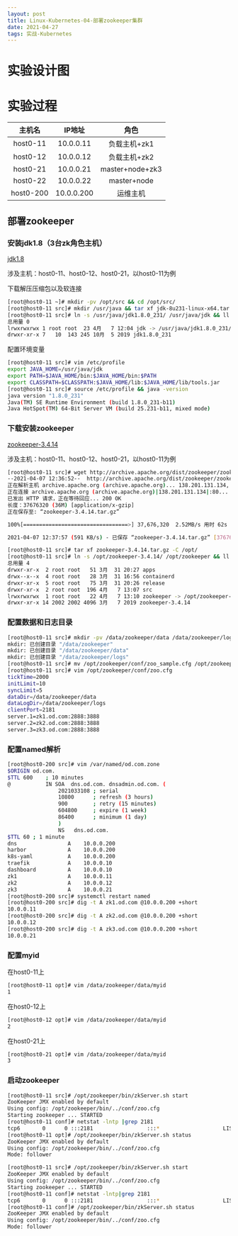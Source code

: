 ```yaml
---
layout: post
title: Linux-Kubernetes-04-部署zookeeper集群
date: 2021-04-27
tags: 实战-Kubernetes
---
```




# 实验设计图

# 实验过程

|  主机名   |   IP地址   |       角色       |
| :-------: | :--------: | :---------------:|
| host0-11  | 10.0.0.11  |   负载主机+zk1   |
| host0-12  | 10.0.0.12  |   负载主机+zk2   |
| host0-21  | 10.0.0.21  |   master+node+zk3|
| host0-22  | 10.0.0.22  |   master+node    |
| host0-200 | 10.0.0.200 |     运维主机     |

## 部署zookeeper

### 安装jdk1.8（3台zk角色主机）

[jdk1.8](https://www.oracle.com/java/technologies/javase/javase8u211-later-archive-downloads.html)

涉及主机：host0-11、host0-12、host0-21，以host0-11为例

下载解压压缩包以及软连接

```sh
[root@host0-11 ~]# mkdir -pv /opt/src && cd /opt/src/
[root@host0-11 src]# mkdir /usr/java && tar xf jdk-8u231-linux-x64.tar.gz -C /usr/java/
[root@host0-11 src]# ln -s /usr/java/jdk1.8.0_231/ /usr/java/jdk && ll /usr/java/
总用量 0
lrwxrwxrwx 1 root root  23 4月   7 12:04 jdk -> /usr/java/jdk1.8.0_231/
drwxr-xr-x 7   10  143 245 10月  5 2019 jdk1.8.0_231
```

配置环境变量

```sh
[root@host0-11 src]# vim /etc/profile
export JAVA_HOME=/usr/java/jdk
export PATH=$JAVA_HOME/bin:$JAVA_HOME/bin:$PATH
export CLASSPATH=$CLASSPATH:$JAVA_HOME/lib:$JAVA_HOME/lib/tools.jar
[root@host0-11 src]# source /etc/profile && java -version
java version "1.8.0_231"
Java(TM) SE Runtime Environment (build 1.8.0_231-b11)
Java HotSpot(TM) 64-Bit Server VM (build 25.231-b11, mixed mode)
```

### 下载安装zookeeper

[zookeeper-3.4.14](http://archive.apache.org/dist/zookeeper/zookeeper-3.4.14/zookeeper-3.4.14.tar.gz)

涉及主机：host0-11、host0-12、host0-21，以host0-11为例

```sh
[root@host0-11 src]# wget http://archive.apache.org/dist/zookeeper/zookeeper-3.4.14/zookeeper-3.4.14.tar.gz
--2021-04-07 12:36:52--  http://archive.apache.org/dist/zookeeper/zookeeper-3.4.14/zookeeper-3.4.14.tar.gz
正在解析主机 archive.apache.org (archive.apache.org)... 138.201.131.134, 2a01:4f8:172:2ec5::2
正在连接 archive.apache.org (archive.apache.org)|138.201.131.134|:80... 已连接。
已发出 HTTP 请求，正在等待回应... 200 OK
长度：37676320 (36M) [application/x-gzip]
正在保存至: “zookeeper-3.4.14.tar.gz”

100%[=================================>] 37,676,320  2.52MB/s 用时 62s

2021-04-07 12:37:57 (591 KB/s) - 已保存 “zookeeper-3.4.14.tar.gz” [37676320/37676320])

[root@host0-11 src]# tar xf zookeeper-3.4.14.tar.gz -C /opt/
[root@host0-11 src]# ln -s /opt/zookeeper-3.4.14/ /opt/zookeeper && ll /opt/
总用量 4
drwxr-xr-x  2 root root   51 3月  31 20:27 apps
drwx--x--x  4 root root   28 3月  31 16:56 containerd
drwxr-xr-x  5 root root   75 3月  31 20:26 release
drwxr-xr-x  2 root root  196 4月   7 13:07 src
lrwxrwxrwx  1 root root   22 4月   7 13:10 zookeeper -> /opt/zookeeper-3.4.14/
drwxr-xr-x 14 2002 2002 4096 3月   7 2019 zookeeper-3.4.14
```

### 配置数据和日志目录

```sh
[root@host0-11 src]# mkdir -pv /data/zookeeper/data /data/zookeeper/logs
mkdir: 已创建目录 "/data/zookeeper"
mkdir: 已创建目录 "/data/zookeeper/data"
mkdir: 已创建目录 "/data/zookeeper/logs"
[root@host0-11 src]# mv /opt/zookeeper/conf/zoo_sample.cfg /opt/zookeeper/conf/zoo.cfg
[root@host0-11 src]# vim /opt/zookeeper/conf/zoo.cfg
tickTime=2000
initLimit=10
syncLimit=5
dataDir=/data/zookeeper/data
dataLogDir=/data/zookeeper/logs
clientPort=2181
server.1=zk1.od.com:2888:3888
server.2=zk2.od.com:2888:3888
server.3=zk3.od.com:2888:3888
```

### 配置named解析

```sh
[root@host0-200 src]# vim /var/named/od.com.zone
$ORIGIN od.com.
$TTL 600    ; 10 minutes
@           IN SOA  dns.od.com. dnsadmin.od.com. (
                2021033108 ; serial
                10800      ; refresh (3 hours)
                900        ; retry (15 minutes)
                604800     ; expire (1 week)
                86400      ; minimum (1 day)
                )
                NS   dns.od.com.
$TTL 60 ; 1 minute
dns                A    10.0.0.200
harbor             A    10.0.0.200
k8s-yaml           A    10.0.0.200
traefik            A    10.0.0.10
dashboard          A    10.0.0.10
zk1                A    10.0.0.11
zk2                A    10.0.0.12
zk3                A    10.0.0.21
[root@host0-200 src]# systemctl restart named
[root@host0-200 src]# dig -t A zk1.od.com @10.0.0.200 +short
10.0.0.11
[root@host0-200 src]# dig -t A zk2.od.com @10.0.0.200 +short
10.0.0.12
[root@host0-200 src]# dig -t A zk3.od.com @10.0.0.200 +short
10.0.0.21
```

### 配置myid

在host0-11上

```sh
[root@host0-11 opt]# vim /data/zookeeper/data/myid
1
```

在host0-12上

```sh
[root@host0-12 opt]# vim /data/zookeeper/data/myid
2
```

在host0-21上

```sh
[root@host0-21 opt]# vim /data/zookeeper/data/myid
3
```

### 启动zookeeper

```sh
[root@host0-11 src]# /opt/zookeeper/bin/zkServer.sh start
ZooKeeper JMX enabled by default
Using config: /opt/zookeeper/bin/../conf/zoo.cfg
Starting zookeeper ... STARTED
[root@host0-11 conf]# netstat -lntp |grep 2181
tcp6       0      0 :::2181                 :::*                    LISTEN      25950/java
[root@host0-11 opt]# /opt/zookeeper/bin/zkServer.sh status
ZooKeeper JMX enabled by default
Using config: /opt/zookeeper/bin/../conf/zoo.cfg
Mode: follower

[root@host0-11 src]# /opt/zookeeper/bin/zkServer.sh start
ZooKeeper JMX enabled by default
Using config: /opt/zookeeper/bin/../conf/zoo.cfg
Starting zookeeper ... STARTED
[root@host0-11 conf]# netstat -lntp|grep 2181
tcp6       0      0 :::2181                 :::*                    LISTEN      74370/java
[root@host0-11 conf]# /opt/zookeeper/bin/zkServer.sh status
ZooKeeper JMX enabled by default
Using config: /opt/zookeeper/bin/../conf/zoo.cfg
Mode: follower
```

## 
